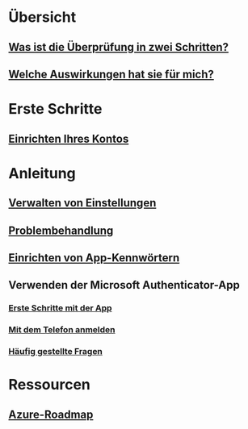 # Übersicht
## [Was ist die Überprüfung in zwei Schritten?](multi-factor-authentication-end-user.md)
## [Welche Auswirkungen hat sie für mich?](multi-factor-authentication-end-user-signin.md)

# Erste Schritte
## [Einrichten Ihres Kontos](multi-factor-authentication-end-user-first-time.md)

# Anleitung
## [Verwalten von Einstellungen](multi-factor-authentication-end-user-manage-settings.md)
## [Problembehandlung](multi-factor-authentication-end-user-troubleshoot.md)
## [Einrichten von App-Kennwörtern](multi-factor-authentication-end-user-app-passwords.md)
## Verwenden der Microsoft Authenticator-App
### [Erste Schritte mit der App](microsoft-authenticator-app-how-to.md)
### [Mit dem Telefon anmelden](microsoft-authenticator-app-phone-signin-faq.md)
### [Häufig gestellte Fragen](microsoft-authenticator-app-faq.md)
# Ressourcen
## [Azure-Roadmap](https://azure.microsoft.com/roadmap/?category=security-identity)